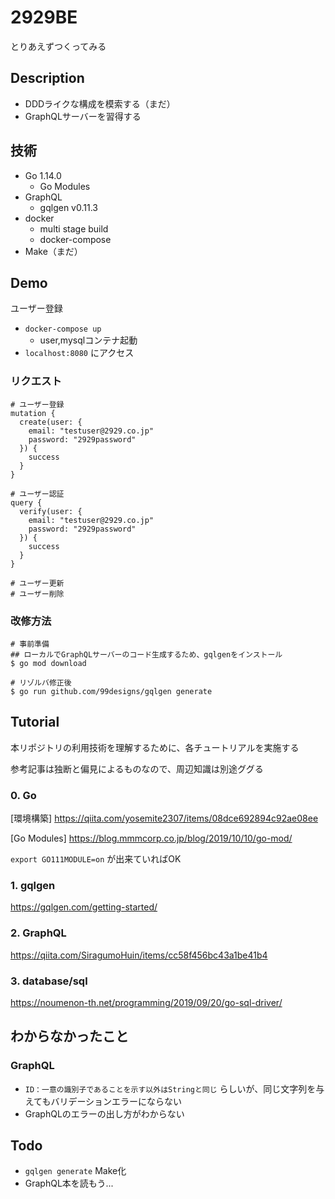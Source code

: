# 2929BE

とりあえずつくってみる

## Description

- DDDライクな構成を模索する（まだ）
- GraphQLサーバーを習得する

## 技術

- Go 1.14.0
    - Go Modules
- GraphQL
    - gqlgen v0.11.3
- docker
    - multi stage build
    - docker-compose
- Make（まだ）

## Demo

ユーザー登録

- `docker-compose up`
    - user,mysqlコンテナ起動
- `localhost:8080` にアクセス

### リクエスト

```
# ユーザー登録
mutation {
  create(user: {
    email: "testuser@2929.co.jp"
    password: "2929password"
  }) {
    success
  }
}
```

```
# ユーザー認証
query {
  verify(user: {
    email: "testuser@2929.co.jp"
    password: "2929password"
  }) {
    success
  }
}
```


```
# ユーザー更新
# ユーザー削除
```

### 改修方法

```
# 事前準備
## ローカルでGraphQLサーバーのコード生成するため、gqlgenをインストール
$ go mod download
```

```
# リゾルバ修正後
$ go run github.com/99designs/gqlgen generate
```

## Tutorial

本リポジトリの利用技術を理解するために、各チュートリアルを実施する

参考記事は独断と偏見によるものなので、周辺知識は別途ググる

### 0. Go

[環境構築]
https://qiita.com/yosemite2307/items/08dce692894c92ae08ee

[Go Modules]
https://blog.mmmcorp.co.jp/blog/2019/10/10/go-mod/

`export GO111MODULE=on` が出来ていればOK

### 1. gqlgen

https://gqlgen.com/getting-started/

### 2. GraphQL

https://qiita.com/SiragumoHuin/items/cc58f456bc43a1be41b4

### 3. database/sql

https://noumenon-th.net/programming/2019/09/20/go-sql-driver/

## わからなかったこと

### GraphQL

- `ID：一意の識別子であることを示す以外はStringと同じ` らしいが、同じ文字列を与えてもバリデーションエラーにならない
- GraphQLのエラーの出し方がわからない

## Todo

- `gqlgen generate` Make化
- GraphQL本を読もう...
